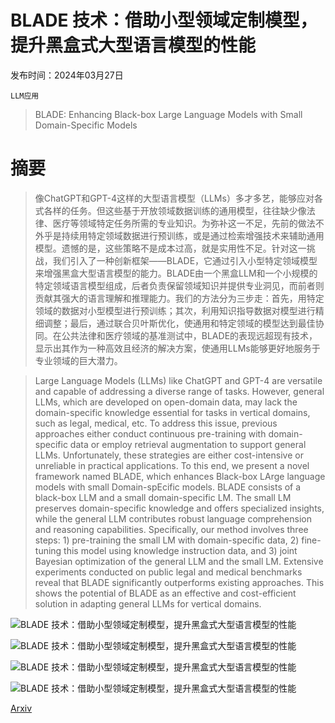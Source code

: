 # BLADE 技术：借助小型领域定制模型，提升黑盒式大型语言模型的性能

发布时间：2024年03月27日

`LLM应用`

> BLADE: Enhancing Black-box Large Language Models with Small Domain-Specific Models

# 摘要

> 像ChatGPT和GPT-4这样的大型语言模型（LLMs）多才多艺，能够应对各式各样的任务。但这些基于开放领域数据训练的通用模型，往往缺少像法律、医疗等领域特定任务所需的专业知识。为弥补这一不足，先前的做法不外乎是持续用特定领域数据进行预训练，或是通过检索增强技术来辅助通用模型。遗憾的是，这些策略不是成本过高，就是实用性不足。针对这一挑战，我们引入了一种创新框架——BLADE，它通过引入小型特定领域模型来增强黑盒大型语言模型的能力。BLADE由一个黑盒LLM和一个小规模的特定领域语言模型组成，后者负责保留领域知识并提供专业洞见，而前者则贡献其强大的语言理解和推理能力。我们的方法分为三步走：首先，用特定领域的数据对小型模型进行预训练；其次，利用知识指导数据对模型进行精细调整；最后，通过联合贝叶斯优化，使通用和特定领域的模型达到最佳协同。在公共法律和医疗领域的基准测试中，BLADE的表现远超现有技术，显示出其作为一种高效且经济的解决方案，使通用LLMs能够更好地服务于专业领域的巨大潜力。

> Large Language Models (LLMs) like ChatGPT and GPT-4 are versatile and capable of addressing a diverse range of tasks. However, general LLMs, which are developed on open-domain data, may lack the domain-specific knowledge essential for tasks in vertical domains, such as legal, medical, etc. To address this issue, previous approaches either conduct continuous pre-training with domain-specific data or employ retrieval augmentation to support general LLMs. Unfortunately, these strategies are either cost-intensive or unreliable in practical applications. To this end, we present a novel framework named BLADE, which enhances Black-box LArge language models with small Domain-spEcific models. BLADE consists of a black-box LLM and a small domain-specific LM. The small LM preserves domain-specific knowledge and offers specialized insights, while the general LLM contributes robust language comprehension and reasoning capabilities. Specifically, our method involves three steps: 1) pre-training the small LM with domain-specific data, 2) fine-tuning this model using knowledge instruction data, and 3) joint Bayesian optimization of the general LLM and the small LM. Extensive experiments conducted on public legal and medical benchmarks reveal that BLADE significantly outperforms existing approaches. This shows the potential of BLADE as an effective and cost-efficient solution in adapting general LLMs for vertical domains.

![BLADE 技术：借助小型领域定制模型，提升黑盒式大型语言模型的性能](../../../paper_images/2403.18365/x1.png)

![BLADE 技术：借助小型领域定制模型，提升黑盒式大型语言模型的性能](../../../paper_images/2403.18365/x2.png)

![BLADE 技术：借助小型领域定制模型，提升黑盒式大型语言模型的性能](../../../paper_images/2403.18365/x3.png)

![BLADE 技术：借助小型领域定制模型，提升黑盒式大型语言模型的性能](../../../paper_images/2403.18365/x4.png)

[Arxiv](https://arxiv.org/abs/2403.18365)